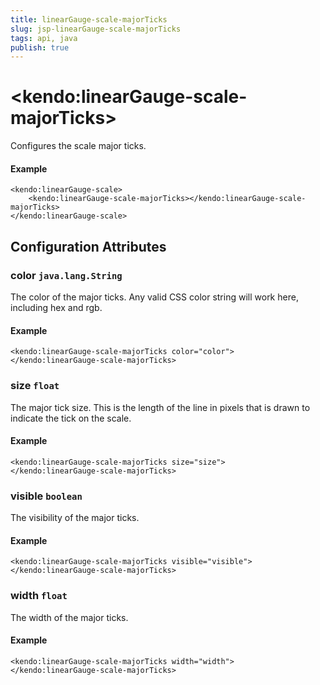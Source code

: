 ```yaml
---
title: linearGauge-scale-majorTicks
slug: jsp-linearGauge-scale-majorTicks
tags: api, java
publish: true
---
```


# \<kendo:linearGauge-scale-majorTicks\>

Configures the scale major ticks.

#### Example
    <kendo:linearGauge-scale>
        <kendo:linearGauge-scale-majorTicks></kendo:linearGauge-scale-majorTicks>
    </kendo:linearGauge-scale>

## Configuration Attributes

### color `java.lang.String`

The color of the major ticks.
Any valid CSS color string will work here, including hex and rgb.

#### Example
    <kendo:linearGauge-scale-majorTicks color="color">
    </kendo:linearGauge-scale-majorTicks>

### size `float`

The major tick size.
This is the length of the line in pixels that is drawn to indicate the tick on the scale.

#### Example
    <kendo:linearGauge-scale-majorTicks size="size">
    </kendo:linearGauge-scale-majorTicks>

### visible `boolean`

The visibility of the major ticks.

#### Example
    <kendo:linearGauge-scale-majorTicks visible="visible">
    </kendo:linearGauge-scale-majorTicks>

### width `float`

The width of the major ticks.

#### Example
    <kendo:linearGauge-scale-majorTicks width="width">
    </kendo:linearGauge-scale-majorTicks>

